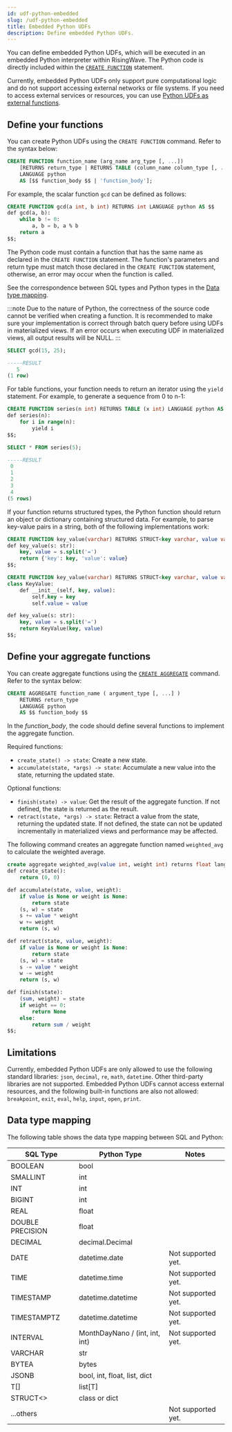 ```yaml
---
id: udf-python-embedded
slug: /udf-python-embedded
title: Embedded Python UDFs
description: Define embedded Python UDFs.
---
```

<head>
  <link rel="canonical" href="https://docs.risingwave.com/docs/current/udf-python-embedded/" />
</head>

You can define embedded Python UDFs, which will be executed in an embedded Python interpreter within RisingWave. The Python code is directly included within the [`CREATE FUNCTION`](/sql/commands/sql-create-function.md) statement.

Currently, embedded Python UDFs only support pure computational logic and do not support accessing external networks or file systems. If you need to access external services or resources, you can use [Python UDFs as external functions](/sql/udf/udf-python.md).

## Define your functions

You can create Python UDFs using the `CREATE FUNCTION` command. Refer to the syntax below:

```sql
CREATE FUNCTION function_name (arg_name arg_type [, ...])
    [RETURNS return_type | RETURNS TABLE (column_name column_type [, ...])]
    LANGUAGE python
    AS [$$ function_body $$ | 'function_body'];
```

For example, the scalar function `gcd` can be defined as follows:

```sql title="Create function"
CREATE FUNCTION gcd(a int, b int) RETURNS int LANGUAGE python AS $$
def gcd(a, b):
    while b != 0:
        a, b = b, a % b
    return a
$$;
```

The Python code must contain a function that has the same name as declared in the `CREATE FUNCTION` statement. The function's parameters and return type must match those declared in the `CREATE FUNCTION` statement, otherwise, an error may occur when the function is called.

See the correspondence between SQL types and Python types in the [Data type mapping](udf-python-embedded.md#data-type-mapping).

:::note
Due to the nature of Python, the correctness of the source code cannot be verified when creating a function. It is recommended to make sure your implementation is correct through batch query before using UDFs in materialized views. If an error occurs when executing UDF in materialized views, all output results will be NULL.
:::

```sql title="Call function"
SELECT gcd(15, 25);

-----RESULT
   5
(1 row)
```

For table functions, your function needs to return an iterator using the `yield` statement. For example, to generate a sequence from 0 to n-1:

```sql title="Create function"
CREATE FUNCTION series(n int) RETURNS TABLE (x int) LANGUAGE python AS $$
def series(n):
    for i in range(n):
        yield i
$$;
```

```sql title="Call function"
SELECT * FROM series(5);

-----RESULT
 0
 1
 2
 3
 4
(5 rows)
```

If your function returns structured types, the Python function should return an object or dictionary containing structured data. For example, to parse key-value pairs in a string, both of the following implementations work:

```sql title="Create function"
CREATE FUNCTION key_value(varchar) RETURNS STRUCT<key varchar, value varchar> LANGUAGE python AS $$
def key_value(s: str):
    key, value = s.split('=')
    return {'key': key, 'value': value}
$$;
```

```sql title="Create function"
CREATE FUNCTION key_value(varchar) RETURNS STRUCT<key varchar, value varchar> LANGUAGE python AS $$
class KeyValue:
    def __init__(self, key, value):
        self.key = key
        self.value = value

def key_value(s: str):
    key, value = s.split('=')
    return KeyValue(key, value)
$$;
```

## Define your aggregate functions

You can create aggregate functions using the [`CREATE AGGREGATE`](/sql/commands/sql-create-aggregate.md) command. Refer to the syntax below:

```sql
CREATE AGGREGATE function_name ( argument_type [, ...] )
    RETURNS return_type
    LANGUAGE python
    AS $$ function_body $$
```

In the *function_body*, the code should define several functions to implement the aggregate function.

Required functions:

- `create_state() -> state`: Create a new state.
- `accumulate(state, *args) -> state`: Accumulate a new value into the state, returning the updated state.

Optional functions:

- `finish(state) -> value`: Get the result of the aggregate function. If not defined, the state is returned as the result.
- `retract(state, *args) -> state`: Retract a value from the state, returning the updated state. If not defined, the state can not be updated incrementally in materialized views and performance may be affected.

The following command creates an aggregate function named `weighted_avg` to calculate the weighted average.

```sql title="Python UDAF"
create aggregate weighted_avg(value int, weight int) returns float language python as $$
def create_state():
    return (0, 0)

def accumulate(state, value, weight):
    if value is None or weight is None:
        return state
    (s, w) = state
    s += value * weight
    w += weight
    return (s, w)

def retract(state, value, weight):
    if value is None or weight is None:
        return state
    (s, w) = state
    s -= value * weight
    w -= weight
    return (s, w)

def finish(state):
    (sum, weight) = state
    if weight == 0:
        return None
    else:
        return sum / weight
$$;
```

## Limitations

Currently, embedded Python UDFs are only allowed to use the following standard libraries: `json`, `decimal`, `re`, `math`, `datetime`. Other third-party libraries are not supported. Embedded Python UDFs cannot access external resources, and the following built-in functions are also not allowed: `breakpoint`, `exit`, `eval`, `help`, `input`, `open`, `print`.

## Data type mapping

The following table shows the data type mapping between SQL and Python:

| SQL Type         | Python Type                    | Notes              |
| ---------------- | -----------------------------  | ------------------ |
| BOOLEAN          | bool                           |                    |
| SMALLINT         | int                            |                    |
| INT              | int                            |                    |
| BIGINT           | int                            |                    |
| REAL             | float                          |                    |
| DOUBLE PRECISION | float                          |                    |
| DECIMAL          | decimal.Decimal                |                    |
| DATE             | datetime.date                  | Not supported yet. |
| TIME             | datetime.time                  | Not supported yet. |
| TIMESTAMP        | datetime.datetime              | Not supported yet. |
| TIMESTAMPTZ      | datetime.datetime              | Not supported yet. |
| INTERVAL         | MonthDayNano / (int, int, int) | Not supported yet. |
| VARCHAR          | str                            |                    |
| BYTEA            | bytes                          |                    |
| JSONB            | bool, int, float, list, dict   |                    |
| T[]              | list[T]                        |                    |
| STRUCT&lt;&gt;   | class or dict                  |                    |
| ...others        |                                | Not supported yet. |
